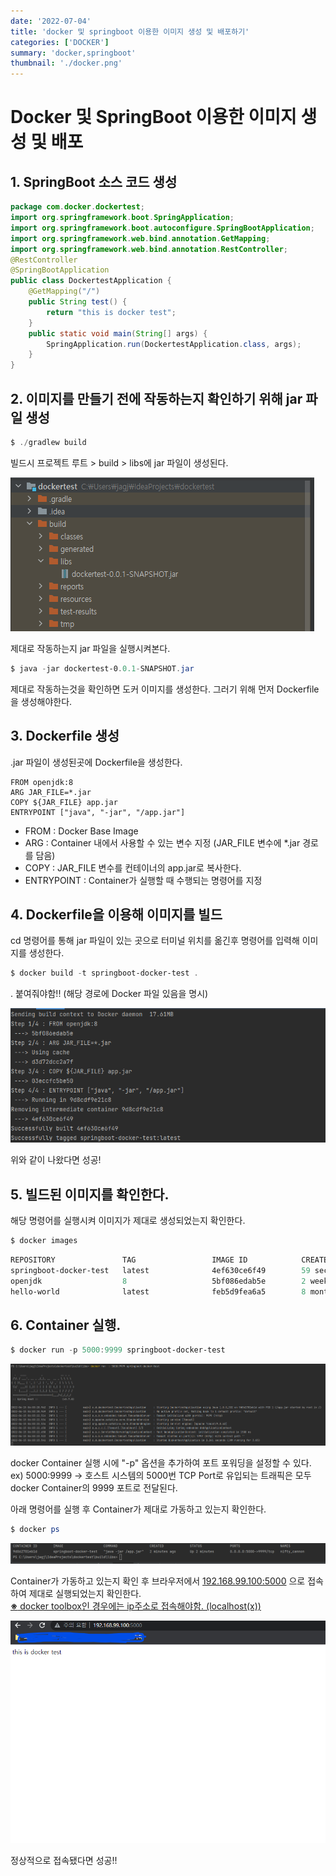 ```yaml
---
date: '2022-07-04'
title: 'docker 및 springboot 이용한 이미지 생성 및 배포하기'
categories: ['DOCKER']
summary: 'docker,springboot'
thumbnail: './docker.png'
---
```


# Docker 및 SpringBoot 이용한 이미지 생성 및 배포

## 1. SpringBoot 소스 코드 생성

```java
package com.docker.dockertest;
import org.springframework.boot.SpringApplication;
import org.springframework.boot.autoconfigure.SpringBootApplication;
import org.springframework.web.bind.annotation.GetMapping;
import org.springframework.web.bind.annotation.RestController;
@RestController
@SpringBootApplication
public class DockertestApplication {
	@GetMapping("/")
	public String test() {
		return "this is docker test";
	}
	public static void main(String[] args) {
		SpringApplication.run(DockertestApplication.class, args);
	}
}
```

## 2. 이미지를 만들기 전에 작동하는지 확인하기 위해 jar 파일 생성

```powershell
$ ./gradlew build
```
빌드시 프로젝트 루트 > build > libs에 jar 파일이 생성된다.

<img src="./docker_image1.png" />

제대로 작동하는지 jar 파일을 실행시켜본다.
```powershell
$ java -jar dockertest-0.0.1-SNAPSHOT.jar
```

제대로 작동하는것을 확인하면 도커 이미지를 생성한다. 그러기 위해 먼저 Dockerfile을 생성해야한다.

## 3. Dockerfile 생성

.jar 파일이 생성된곳에 Dockerfile을 생성한다.

```docker
FROM openjdk:8
ARG JAR_FILE=*.jar
COPY ${JAR_FILE} app.jar
ENTRYPOINT ["java", "-jar", "/app.jar"]
```
- FROM : Docker Base Image
- ARG : Container 내에서 사용할 수 있는 변수 지정 (JAR_FILE 변수에 *.jar 경로를 담음)
- COPY : JAR_FILE 변수를 컨테이너의 app.jar로 복사한다.
- ENTRYPOINT : Container가 실행할 때 수행되는 명령어를 지정

## 4. Dockerfile을 이용해 이미지를 빌드
cd 명령어를 통해 jar 파일이 있는 곳으로 터미널 위치를 옮긴후 명령어를 입력해 이미지를 생성한다.
```powershell
$ docker build -t springboot-docker-test .
```

. 붙여줘야함!! (해당 경로에 Docker 파일 있음을 명시)

<img src="./docker_image2.png" />

위와 같이 나왔다면 성공!

## 5. 빌드된 이미지를 확인한다.

해당 명령어를 실행시켜 이미지가 제대로 생성되었는지 확인한다.

```powershell
$ docker images
```

```powershell
REPOSITORY               TAG                 IMAGE ID            CREATED             SIZE
springboot-docker-test   latest              4ef630ce6f49        59 seconds ago      544MB
openjdk                  8                   5bf086edab5e        2 weeks ago         526MB
hello-world              latest              feb5d9fea6a5        8 months ago        13.3kB
```

## 6. Container 실행.

```powershell
$ docker run -p 5000:9999 springboot-docker-test
```

<img src="./docker_image3.png" />

docker Container 실행 시에 "-p" 옵션을 추가하여 포트 포워딩을 설정할 수 있다.<br> 
ex) 5000:9999 -> 호스트 시스템의 5000번 TCP Port로 유입되는 트래픽은 모두 docker Container의 9999 포트로 전달된다.

아래 명령어를 실행 후 Container가 제대로 가동하고 있는지 확인한다.
```powershell
$ docker ps
```
<img src="./docker_image4.png" />

Container가 가동하고 있는지 확인 후 브라우저에서 [192.168.99.100:5000](http://192.168.99.100:5000/) 으로 접속하여 제대로 실행되었는지 확인한다.<br>
<ins><b>※</b> docker toolbox인 경우에는 ip주소로 접속해야함. (localhost(x))</ins>

<img src="./docker_image5.png" />

정상적으로 접속됐다면 성공!!